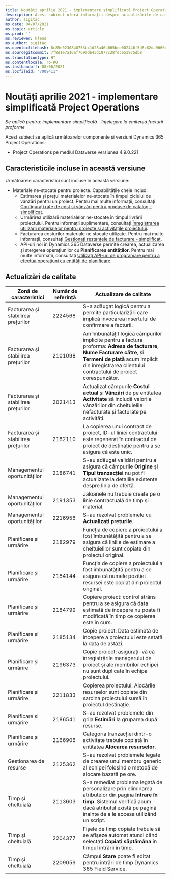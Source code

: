 ```yaml
---
title: Noutăți aprilie 2021 - implementare simplificată Project Operations
description: Acest subiect oferă informații despre actualizările de calitate disponibile în versiunea din aprilie 2021 a implementării simplificate Project Operations.
author: sigitac
ms.date: 04/07/2021
ms.topic: article
ms.prod: ''
ms.reviewer: kfend
ms.author: sigitac
ms.openlocfilehash: 8c85e0230840753bc1d28a46b065bce002446f5d8c62da9666d58bc9d2a68af8
ms.sourcegitcommit: 7f8d1e7a16af769adb43d1877c28fdce53975db8
ms.translationtype: HT
ms.contentlocale: ro-RO
ms.lasthandoff: 08/06/2021
ms.locfileid: "7009411"
---
```

# <a name="whats-new-april-2021---project-operations-lite-deployment"></a>Noutăți aprilie 2021 - implementare simplificată Project Operations

_Se aplică pentru: implementare simplificată - înțelegere la emiterea facturii proforme_

Acest subiect se aplică următoarelor componente și versiuni Dynamics 365 Project Operations:

  - Project Operations pe mediul Dataverse versiunea 4.9.0.221 

## <a name="features-included-in-this-release"></a>Caracteristicile incluse în această versiune

Următoarele caracteristici sunt incluse în această versiune:

- Materiale ne-stocate pentru proiecte. Capabilitățile cheie includ:
  - Estimarea și prețul materialelor ne-stocate în timpul ciclului de vânzări pentru un proiect. Pentru mai multe informații, consultați [Configurați rate de cost și vânzări pentru produse de catalog - simplificat](../pricing-costing/set-up-cost-sales-rates-catalog-products.md).
  - Urmărirea utilizării materialelor ne-stocate în timpul livrării proiectului. Pentru informații suplimentare, consultați [Înregistrarea utilizării materialelor pentru proiecte și activitățile proiectului](../../material/material-usage-log.md).
  - Facturarea costurilor materiale ne stocate utilizate. Pentru mai multe informații, consultați [Gestionați restanțele de facturare - simplificat](../proforma-invoicing/manage-billing-backlog-sales.md#product-billing-backlog).
  - API-uri noi în Dynamics 365 Dataverse permite crearea, actualizarea și ștergerea operațiunilor cu **Planificarea entităților**. Pentru mai multe informații, consultați [Utilizați API-uri de programare pentru a efectua operațiuni cu entități de planificare](../../project-management/schedule-api-preview.md).

## <a name="quality-updates"></a>Actualizări de calitate

| **Zonă de caracteristici** | **Număr de referință** | **Actualizare de calitate** |
| --- | --- | --- |
| Facturarea și stabilirea prețurilor | 2224568 | S-a adăugat logică pentru a permite particularizări care implică invocarea insertului de confirmare a facturii. |
| Facturarea și stabilirea prețurilor | 2101098 | Am îmbunătățit logica câmpurilor implicite pentru a factura proforma: **Adresa de facturare**, **Nume Facturare către**, și **Termeni de plată** acum implicit din înregistrarea clientului contractului de proiect corespunzător. |
| Facturarea și stabilirea prețurilor | 2021413 | Actualizat câmpurile **Costul actual** și **Vânzări** de pe entitatea **Activitate** să includă valorile vânzărilor din cheltuielile nefacturate și facturate pe activități. |
| Facturarea și stabilirea prețurilor | 2182110 | La copierea unui contract de proiect, ID-ul liniei contractului este regenerat în contractul de proiect de destinație pentru a se asigura că este unic. |
| Managementul oportunităților | 2186741 | S-au adăugat validări pentru a asigura că câmpurile **Origine** și **Tipul tranzacției** nu pot fi actualizate la detaliile existente despre linia de ofertă. |
| Managementul oportunităților | 2191353 | Jaloanele nu trebuie create pe o linie contractuală de timp și material. |
| Managementul oportunităților | 2216956 | S-au rezolvat problemele cu **Actualizați prețurile**. |
| Planificare și urmărire | 2182979 | Funcția de copiere a proiectului a fost îmbunătățită pentru a se asigura că liniile de estimare a cheltuielilor sunt copiate din proiectul original. |
| Planificare și urmărire | 2184144 | Funcția de copiere a proiectului a fost îmbunătățită pentru a se asigura că numele poziției resursei este copiat din proiectul original. |
| Planificare și urmărire | 2184799 | Copiere proiect: control strâns pentru a se asigura că data estimată de începere nu poate fi modificată în timp ce copierea este în curs. |
| Planificare și urmărire | 2185134 | Copie proiect: Data estimată de începere a proiectului este setată la data de astăzi. |
| Planificare și urmărire | 2196373 | Copie proiect: asigurați-vă că înregistrările managerului de proiect și ale membrilor echipei nu sunt duplicate în echipa proiectului. |
| Planificare și urmărire | 2211833 | Copierea proiectului: Alocările resurselor sunt copiate din sarcina proiectului sursă în proiectul destinație. |
| Planificare și urmărire | 2186541 | S-au rezolvat problemele din grila **Estimări** la gruparea după resurse. |
| Planificare și urmărire | 2166906 | Categoria tranzacției dintr-o activitate trebuie copiată în entitatea **Alocarea resurselor**. |
| Gestionarea de resurse | 2125362 | S-au rezolvat problemele legate de crearea unui membru generic al echipei folosind o metodă de alocare bazată pe ore. |
| Timp și cheltuială | 2113603 | S-a remediat problema legată de personalizare prin eliminarea atributelor din pagina **Intrare în timp**. Sistemul verifică acum dacă atributul există pe pagină înainte de a le accesa utilizând un script. |
| Timp și cheltuială | 2204377 | Fișele de timp copiate trebuie să se afișeze automat atunci când selectați **Copiați săptămâna** în timpul intrării în timp. |
| Timp și cheltuială | 2209059 | Câmpul **Stare** poate fi editat pentru intrări de timp Dynamics 365 Field Service. |
